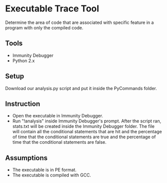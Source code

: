 # Executable Trace Tool
Determine the area of code that are associated with specific feature in a program with only the compiled code.

Tools
-----
+   Immunity Debugger 
+   Python 2.x

Setup
-----
Download our analysis.py script and put it inside the PyCommands folder.

Instruction
-----------
+   Open the executable in Immunity Debugger. 
+   Run "!analysis" inside Immunity Debugger's prompt. After the script ran, stats.txt will be created inside the Immunity Debugger folder. The file will contain all the conditional statements that are hit and the percentage of time that the conditional statements are true and the percentage of time that the conditional statements are false.

Assumptions
-----------
+   The executable is in PE format. 
+   The executable is compiled with GCC. 
